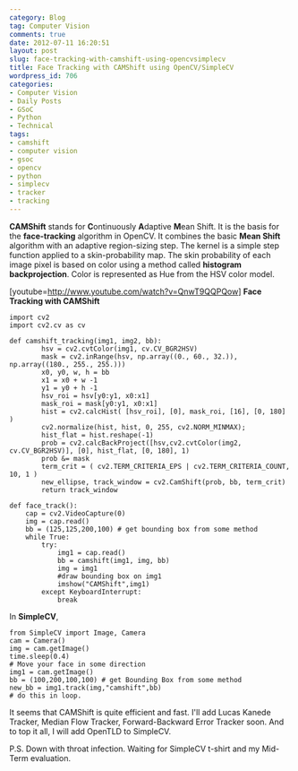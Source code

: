 ```yaml
---
category: Blog
tag: Computer Vision
comments: true
date: 2012-07-11 16:20:51
layout: post
slug: face-tracking-with-camshift-using-opencvsimplecv
title: Face Tracking with CAMShift using OpenCV/SimpleCV
wordpress_id: 706
categories:
- Computer Vision
- Daily Posts
- GSoC
- Python
- Technical
tags:
- camshift
- computer vision
- gsoc
- opencv
- python
- simplecv
- tracker
- tracking
---
```


**CAMShift** stands for **C**ontinuously **A**daptive **M**ean Shift. It is the basis for the **face-tracking** algorithm in OpenCV. It combines the basic **Mean Shift** algorithm with an adaptive region-sizing step. The kernel is a simple step function applied to a skin-probability map. The skin probability of each image pixel is based on color using a method called **histogram backprojection**. Color is represented as Hue from the HSV color model.

[youtube=http://www.youtube.com/watch?v=QnwT9QQPQow]
**Face Tracking with CAMShift**
    
    import cv2
    import cv2.cv as cv
    
    def camshift_tracking(img1, img2, bb):
            hsv = cv2.cvtColor(img1, cv.CV_BGR2HSV)
            mask = cv2.inRange(hsv, np.array((0., 60., 32.)), np.array((180., 255., 255.)))
            x0, y0, w, h = bb
            x1 = x0 + w -1
            y1 = y0 + h -1
            hsv_roi = hsv[y0:y1, x0:x1]
            mask_roi = mask[y0:y1, x0:x1]
            hist = cv2.calcHist( [hsv_roi], [0], mask_roi, [16], [0, 180] )
            cv2.normalize(hist, hist, 0, 255, cv2.NORM_MINMAX);
            hist_flat = hist.reshape(-1)
            prob = cv2.calcBackProject([hsv,cv2.cvtColor(img2, cv.CV_BGR2HSV)], [0], hist_flat, [0, 180], 1)
            prob &= mask
            term_crit = ( cv2.TERM_CRITERIA_EPS | cv2.TERM_CRITERIA_COUNT, 10, 1 )
            new_ellipse, track_window = cv2.CamShift(prob, bb, term_crit)
            return track_window
    
    def face_track():
        cap = cv2.VideoCapture(0)
        img = cap.read()
        bb = (125,125,200,100) # get bounding box from some method
        while True:
            try:
                img1 = cap.read()
                bb = camshift(img1, img, bb)
                img = img1
                #draw bounding box on img1
                imshow("CAMShift",img1)
            except KeyboardInterrupt:
                break




In **SimpleCV**,
    
    from SimpleCV import Image, Camera
    cam = Camera()
    img = cam.getImage()
    time.sleep(0.4)
    # Move your face in some direction
    img1 = cam.getImage()
    bb = (100,200,100,100) # get Bounding Box from some method
    new_bb = img1.track(img,"camshift",bb)
    # do this in loop.




It seems that CAMShift is quite efficient and fast. I'll add Lucas Kanede Tracker, Median Flow Tracker, Forward-Backward Error Tracker soon. And to top it all, I will add OpenTLD to SimpleCV.

P.S. Down with throat infection. Waiting for SimpleCV t-shirt and my Mid-Term evaluation.
